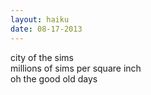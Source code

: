 ```yaml
---
layout: haiku
date: 08-17-2013
---
```


city of the sims<br>
millions of sims per square inch<br>
oh the good old days
